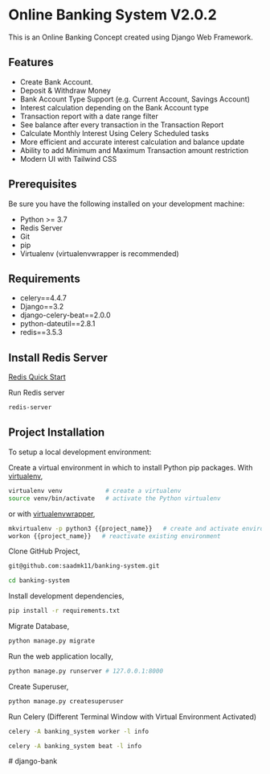 # Online Banking System V2.0.2

This is an Online Banking Concept created using Django Web Framework.


## Features

* Create Bank Account.
* Deposit & Withdraw Money
* Bank Account Type Support (e.g. Current Account, Savings Account)
* Interest calculation depending on the Bank Account type
* Transaction report with a date range filter 
* See balance after every transaction in the Transaction Report
* Calculate Monthly Interest Using Celery Scheduled tasks
* More efficient and accurate interest calculation and balance update
* Ability to add Minimum and Maximum Transaction amount restriction
* Modern UI with Tailwind CSS


## Prerequisites

Be sure you have the following installed on your development machine:

+ Python >= 3.7
+ Redis Server
+ Git
+ pip
+ Virtualenv (virtualenvwrapper is recommended)

## Requirements

+ celery==4.4.7
+ Django==3.2
+ django-celery-beat==2.0.0
+ python-dateutil==2.8.1
+ redis==3.5.3

## Install Redis Server

[Redis Quick Start](https://redis.io/topics/quickstart)

Run Redis server
```bash
redis-server
```

## Project Installation

To setup a local development environment:

Create a virtual environment in which to install Python pip packages. With [virtualenv](https://pypi.python.org/pypi/virtualenv),
```bash
virtualenv venv            # create a virtualenv
source venv/bin/activate   # activate the Python virtualenv 
```

or with [virtualenvwrapper](http://virtualenvwrapper.readthedocs.org/en/latest/),
```bash
mkvirtualenv -p python3 {{project_name}}   # create and activate environment
workon {{project_name}}   # reactivate existing environment
```

Clone GitHub Project,
```bash
git@github.com:saadmk11/banking-system.git

cd banking-system
```

Install development dependencies,
```bash
pip install -r requirements.txt
```

Migrate Database,
```bash
python manage.py migrate
```

Run the web application locally,
```bash
python manage.py runserver # 127.0.0.1:8000
```

Create Superuser,
```bash
python manage.py createsuperuser
```

Run Celery
(Different Terminal Window with Virtual Environment Activated)
```bash
celery -A banking_system worker -l info

celery -A banking_system beat -l info
```
#   d j a n g o - b a n k  
 